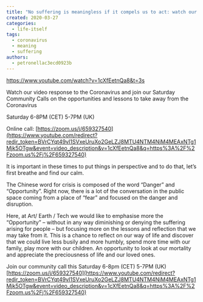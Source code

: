 ```yaml
---
title: "No suffering is meaningless if it compels us to act: watch our latest film in response to Coronavirus"
created: 2020-03-27
categories: 
  - life-itself
tags: 
  - coronavirus
  - meaning
  - suffering
authors: 
  - petronellac3ecd0923b
---
```


https://www.youtube.com/watch?v=1cXfEetnQa8&t=3s

Watch our video response to the Coronavirus and join our Saturday Community Calls on the opportunities and lessons to take away from the Coronavirus

Saturday 6-8PM (CET) 5-7PM (UK)

Online call: [https://zoom.us/j/659327540](https://www.youtube.com/redirect?redir_token=BVrCYqt49vI1SVxeUruXo2GeLZJ8MTU4NTM4NjM4MEAxNTg1Mjk5OTgw&event=video_description&v=1cXfEetnQa8&q=https%3A%2F%2Fzoom.us%2Fj%2F659327540)

It is important in these times to put things in perspective and to do that, let’s first breathe and find our calm.

The Chinese word for crisis is composed of the word “Danger” and “Opportunity”. Right now, there is a lot of the conversation in the public space coming from a place of “fear” and focused on the danger and disruption.

Here, at Art/ Earth / Tech we would like to emphasise more the “Opportunity” – without in any way diminishing or denying the suffering arising for people – but focusing more on the lessons and reflection that we may take from it. This is a chance to reflect on our way of life and discover that we could live less busily and more humbly, spend more time with our family, play more with our children. An opportunity to look at our mortality and appreciate the preciousness of life and our loved ones.

Join our community call this Saturday 6-8pm (CET) 5-7PM (UK) [](https://zoom.us/j/659327540)[https://zoom.us/j/659327540](https://www.youtube.com/redirect?redir_token=BVrCYqt49vI1SVxeUruXo2GeLZJ8MTU4NTM4NjM4MEAxNTg1Mjk5OTgw&event=video_description&v=1cXfEetnQa8&q=https%3A%2F%2Fzoom.us%2Fj%2F659327540)
